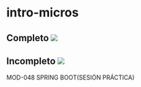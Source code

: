 # intro-micros 

## Completo ![](https://github.com/NeoDuke/intro-micros/workflows/Ejercicio%20Completo/badge.svg)

## Incompleto ![](https://github.com/NeoDuke/intro-micros/workflows/Ejercicio%20Incompleto/badge.svg)

 MOD-048 SPRING BOOT(SESIÓN PRÁCTICA)
